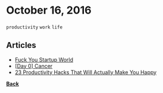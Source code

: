 # October 16, 2016

`productivity` `work` `life`

## Articles

- [Fuck You Startup World](https://medium.com/@shemag8/fuck-you-startup-world-ab6cc72fad0e)
- [[Day 0] Cancer](https://medium.com/thuy-muoi/day-0-cancer-a3f1515f62bf#.a8lfxyepe)
- [23 Productivity Hacks That Will Actually Make You Happy](https://medium.com/marketing-and-entrepreneurship/23-productivity-hacks-that-will-actually-make-you-happy-498a60a1eee0)


[__Back__](../README.md)
